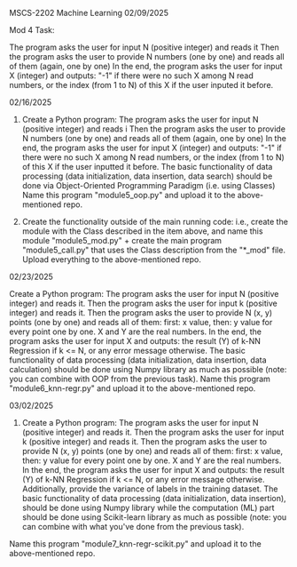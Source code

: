 MSCS-2202 Machine Learning
02/09/2025

Mod 4 Task:

The program asks the user for input N (positive integer) and reads it
Then the program asks the user to provide N numbers (one by one) and reads all of them (again, one by one)
In the end, the program asks the user for input X (integer) and outputs: "-1" if there were no such X among N read numbers, or the index (from 1 to N) of this X if the user inputed it before.




02/16/2025

1. Create a Python program:
The program asks the user for input N (positive integer) and reads i
Then the program asks the user to provide N numbers (one by one) and reads all of them (again, one by one)
In the end, the program asks the user for input X (integer) and outputs: "-1" if there were no such X among N read numbers, or the index (from 1 to N) of this X if the user inputted it before.
The basic functionality of data processing (data initialization, data insertion, data search) should be done via Object-Oriented Programming Paradigm (i.e. using Classes)
Name this program "module5_oop.py" and upload it to the above-mentioned repo.

2. Create the functionality outside of the main running code: i.e., create the module with the Class described in the item above, and name this module "module5_mod.py" + create the main program "module5_call.py" that uses the Class description from the "*_mod" file.  Upload everything to the above-mentioned repo.




02/23/2025

Create a Python program:
The program asks the user for input N (positive integer) and reads it.
Then the program asks the user for input k (positive integer) and reads it.
Then the program asks the user to provide N (x, y) points (one by one) and reads all of them: first: x value, then: y value for every point one by one. X and Y are the real numbers.
In the end, the program asks the user for input X and outputs: the result (Y) of k-NN Regression if k <= N, or any error message otherwise.
The basic functionality of data processing (data initialization, data insertion, data calculation) should be done using Numpy library as much as possible (note: you can combine with OOP from the previous task).
Name this program "module6_knn-regr.py" and upload it to the above-mentioned repo.

03/02/2025

1. Create a Python program:
The program asks the user for input N (positive integer) and reads it.
Then the program asks the user for input k (positive integer) and reads it.
Then the program asks the user to provide N (x, y) points (one by one) and reads all of them: first: x value, then: y value for every point one by one. X and Y are the real numbers.
In the end, the program asks the user for input X and outputs: the result (Y) of k-NN Regression if k <= N, or any error message otherwise.
Additionally, provide the variance of labels in the training dataset.
The basic functionality of data processing (data initialization, data insertion), should be done using Numpy library while the computation (ML) part should be done using Scikit-learn library as much as possible (note: you can combine with what you've done from the previous task).

Name this program "module7_knn-regr-scikit.py" and upload it to the above-mentioned repo.


